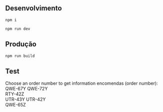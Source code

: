 ## Desenvolvimento

`npm i`

`npm run dev`

## Produção

`npm run build`

## Test

Choose an order number to get information
encomendas (order number):
QWE-67Y
QWE-72Y  
RTY-42Z  
UTR-43Y
UTR-42Y  
QWE-65Z
